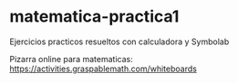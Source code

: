 # matematica-practica1
Ejercicios practicos resueltos con calculadora y Symbolab

Pizarra online para matematicas:
https://activities.graspablemath.com/whiteboards
